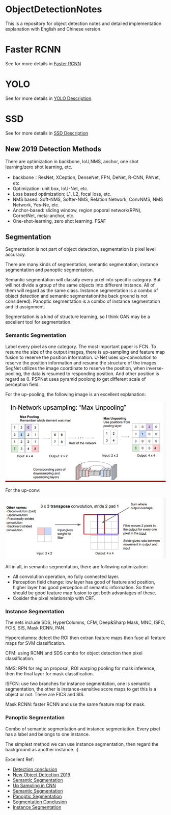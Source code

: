 # ObjectDetectionNotes
This is a repository for object detection notes and detailed implementation explanation with English and Chinese version.   

# Faster RCNN

See for more details in [Faster RCNN](fasterrcnn.md)

# YOLO 



See for more details in [YOLO Description](YOLO.md). 



# SSD

See for more details in [SSD Description](ssd.md)



## New 2019 Detection Methods

There are optimization in backbone, IoU,NMS, anchor, one shot learning/zero shot learning, etc.

- backbone：ResNet, XCeption, DenseNet, FPN, DeNet, R-CNN, PANet, etc
- Optimization: unit box, IoU-Net, etc.
- Loss based optimization: L1, L2, focal loss, etc.
- NMS based: Soft-NMS, Softer-NMS, Relation Network, ConvNMS, NMS Network, Yes-Ne, etc.
- Anchor-based: sliding window, region poporal network(RPN), CornetNet, meta-anchor, etc.
- One-shot-learning, zero shot learning. FSAF



## Segmentation 

Segmentation is not part of object detection, segmentation is pixel level accuracy. 



There are many kinds of segmentation, semantic segmentation, instance segmentation and panoptic segmentation. 



Semantic segmentation will classify every pixel into specific category. But will not divide a group of the same objects into different instance. All of them will regard as the same class. Instance segmentation is a combo of object detection and semantic segmentation(the back ground is not considered). Panoptic segmentation is a combo of instance segmentation and id assignment.



Segmentation is a kind of structure learning, so I think GAN may be a excellent tool for segmentation.



### Semantic Segmentation 

Label every pixel as one category. The most important paper is FCN. To resume the size of the output images, there is up-sampling and feature map fusion to reserve the position information. U-Net uses up-convolution to reserve the position information and resume the structure of the images. SegNet utilizes the image coordinate to reserve the position, when inverse-pooling, the data is resumed to responding position. And other position is regard as 0. PSPNet uses pyramid poolong to get different scale of perception field.



For the up-pooling, the following image is an excellent explanation:

![uppooling](uppooling.png)

For the up-conv: 

![upconv](upconv.png)

All in all, in semantic segmentation, there are following optimization:

- All convolution operation, no fully connected layer. 
- Perception field change: low layer has good of feature and position, higher layer has good perception of semantic information. So there should be good feature map fusion to get both advantages of these. 
- Cosider the pixel relationship with CRF.

### Instance Segmentation 

The nets include SDS, HyperColumns, CFM, Deep&Sharp Mask, MNC, ISFC, FCIS, SIS, Mask RCNN, PAN.

Hypercolumns: detect the ROI then extran feature maps then fuse all feature maps for SVM classification.

CFM: using RCNN and SDS combo for object detection then pixel classification.

NMS: RPN for region proposal, ROI warping pooling for mask inference, then the final layer for mask classification.

ISFCN: use two branches for instance segmentation, one is semantic segmentation, the other is instance-sensitive score maps to get this is a object or not. There are FICS and SIS.

Mask RCNN: faster RCNN and use the same feature map for mask. 

### Panoptic Segmentation 

Combo of semantic segmentation and instance segmentation. Every pixel has a label and belongs to one instance.

The simplest method we can use instance segmentation, then regard the background as another instance. :)



Excellent Ref:

- [Detection conclusion](https://zhuanlan.zhihu.com/p/27546796)
- [New Object Detection 2019](https://zhuanlan.zhihu.com/p/59398728)
- [Semantic Segmentation](https://zhuanlan.zhihu.com/p/37618829)
- [Up Sampling in CNN](http://cs231n.stanford.edu/slides/2017/cs231n_2017_lecture11.pdf)
- [Semantic Segmentation](https://zhuanlan.zhihu.com/p/37801090)
- [Panoptic Segmentation](https://blog.csdn.net/zziahgf/article/details/79063398)
- [Segmentation Conclusion](https://www.jianshu.com/p/5557baff72cf)
- [Instance Segmentation](https://blog.csdn.net/qq_39295044/article/details/79796663)